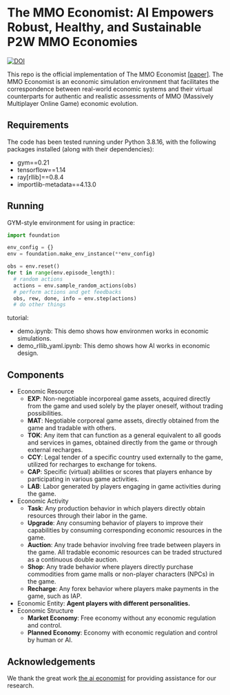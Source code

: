 # The MMO Economist: AI Empowers Robust, Healthy, and Sustainable P2W MMO Economies
[![DOI](https://zenodo.org/badge/679947564.svg)](https://zenodo.org/doi/10.5281/zenodo.10795719)

This repo is the official implementation of The MMO Economist [[paper]](https://dl.acm.org/doi/10.1145/3589335.3648344). 
The MMO Economist is an economic simulation environment that facilitates the correspondence between real-world economic systems and their virtual counterparts for authentic and realistic assessments of MMO (Massively Multiplayer Online Game) economic evolution.

## Requirements
The code has been tested running under Python 3.8.16, with the following packages installed (along with their dependencies):
- gym==0.21
- tensorflow==1.14
- ray[rllib]==0.8.4
- importlib-metadata==4.13.0

## Running
GYM-style environment for using in practice:
```python
import foundation

env_config = {}
env = foundation.make_env_instance(**env_config)

obs = env.reset()
for t in range(env.episode_length):
  # random actions
  actions = env.sample_random_actions(obs)
  # perform actions and get feedbacks
  obs, rew, done, info = env.step(actions)
  # do other things

```
tutorial:
- demo.ipynb: This demo shows how environmen works in economic simulations.
- demo_rllib_yaml.ipynb: This demo shows how AI works in economic design.

## Components
- Economic Resource
  - **EXP**: Non-negotiable incorporeal game assets, acquired directly from the game and used solely by the player oneself, without trading possibilities.
  - **MAT**: Negotiable corporeal game assets, directly obtained from the game and tradable with others.
  - **TOK**: Any item that can function as a general equivalent to all goods and services in games, obtained directly from the game or through external recharges.
  - **CCY**: Legal tender of a specific country used externally to the game, utilized for recharges to exchange for tokens.
  - **CAP**: Specific (virtual) abilities or scores that players enhance by participating in various game activities.
  - **LAB**: Labor generated by players engaging in game activities during the game.
- Economic Activity
  - **Task**: Any production behavior in which players directly obtain resources through their labor in the game.
  - **Upgrade**: Any consuming behavior of players to improve their capabilities by consuming corresponding economic resources in the game.
  - **Auction**: Any trade behavior involving free trade between players in the game. All tradable economic resources can be traded structured as a continuous double auction.
  - **Shop**: Any trade behavior where players directly purchase commodities from game malls or non-player characters (NPCs) in the game.
  - **Recharge**: Any forex behavior where players make payments in the game, such as IAP.
- Economic Entity: **Agent players with different personalities.**
- Economic Structure
  - **Market Economy**: Free economy without any economic regulation and control.
  - **Planned Economy**: Economy with economic regulation and control by human or AI. 

## Acknowledgements
We thank the great work [the ai economist](https://github.com/salesforce/ai-economist/tree/master) for providing assistance for our research.
